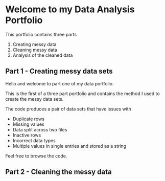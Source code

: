 # Welcome to my Data Analysis Portfolio

This portfolio contains three parts
1. Creating messy data
2. Cleaning messy data
3. Analysis of the cleaned data

## Part 1 - Creating messy data sets

Hello and welcome to part one of my data portfolio.

This is the first of a three part portfolio and contains the method I used to create the messy data sets.

The code produces a pair of data sets that have issues with 
- Duplicate rows
- Missing values
- Data split across two files
- Inactive rows
- Incorrect data types
- Multiple values in single entries and stored as a string

Feel free to browse the code.

## Part 2 - Cleaning the messy data
